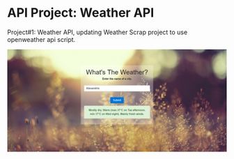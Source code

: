 # API Project: Weather API

Project#1: Weather API, updating Weather Scrap project to use openweather api script.

![view](https://github.com/MAshrafM/CWD2_Udemy/blob/master/07_WeatherScrap/show.png)